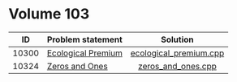 # Volume 103

|  ID   |   Problem statement    |          Solution          |
|:-----:|:-----------------------|:--------------------------:|
| 10300 | [Ecological Premium][] | [ecological_premium.cpp][] |
| 10324 | [Zeros and Ones][]     | [zeros_and_ones.cpp][]     |

[Ecological Premium]: http://uva.onlinejudge.org/index.php?option=com_onlinejudge&Itemid=8&category=15&page=show_problem&problem=1241
[Zeros and Ones]:     http://uva.onlinejudge.org/index.php?option=com_onlinejudge&Itemid=8&category=15&page=show_problem&problem=1265

[ecological_premium.cpp]: ecological_premium.cpp
[zeros_and_ones.cpp]:     zeros_and_ones.cpp
